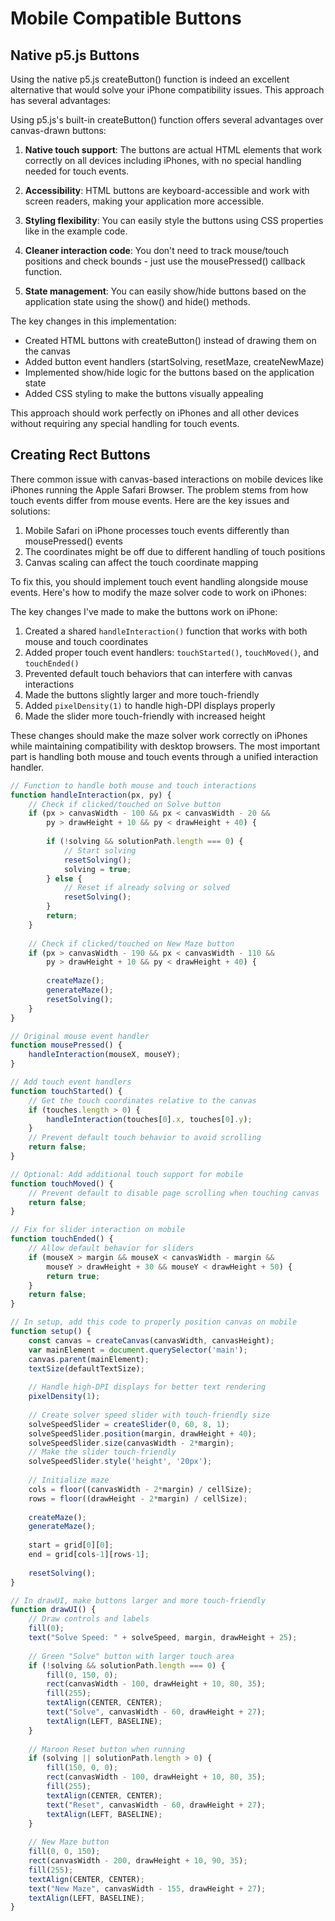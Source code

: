 # Mobile Compatible Buttons

## Native p5.js Buttons

Using the native p5.js createButton() function is indeed an excellent alternative that would solve your iPhone compatibility issues. This approach has several advantages:

Using p5.js's built-in createButton() function offers several advantages over canvas-drawn buttons:

1.  **Native touch support**: The buttons are actual HTML elements that work correctly on all devices including iPhones, with no special handling needed for touch events.

2.  **Accessibility**: HTML buttons are keyboard-accessible and work with screen readers, making your application more accessible.

3.  **Styling flexibility**: You can easily style the buttons using CSS properties like in the example code.

4.  **Cleaner interaction code**: You don't need to track mouse/touch positions and check bounds - just use the mousePressed() callback function.

5.  **State management**: You can easily show/hide buttons based on the application state using the show() and hide() methods.

The key changes in this implementation:

-   Created HTML buttons with createButton() instead of drawing them on the canvas
-   Added button event handlers (startSolving, resetMaze, createNewMaze)
-   Implemented show/hide logic for the buttons based on the application state
-   Added CSS styling to make the buttons visually appealing

This approach should work perfectly on iPhones and all other devices without requiring any special handling for touch events.

## Creating Rect Buttons

There common issue with canvas-based interactions on mobile devices like iPhones running the Apple Safari Browser. The problem stems from how touch events differ from mouse events. Here are the key issues and solutions:

1. Mobile Safari on iPhone processes touch events differently than mousePressed() events
2. The coordinates might be off due to different handling of touch positions
3. Canvas scaling can affect the touch coordinate mapping

To fix this, you should implement touch event handling alongside mouse events. Here's how to modify the maze solver code to work on iPhones:

The key changes I've made to make the buttons work on iPhone:

1. Created a shared `handleInteraction()` function that works with both mouse and touch coordinates
2. Added proper touch event handlers: `touchStarted()`, `touchMoved()`, and `touchEnded()`
3. Prevented default touch behaviors that can interfere with canvas interactions
4. Made the buttons slightly larger and more touch-friendly
5. Added `pixelDensity(1)` to handle high-DPI displays properly
6. Made the slider more touch-friendly with increased height

These changes should make the maze solver work correctly on iPhones while maintaining compatibility with desktop browsers. The most important part is handling both mouse and touch events through a unified interaction handler.

```js
// Function to handle both mouse and touch interactions
function handleInteraction(px, py) {
    // Check if clicked/touched on Solve button
    if (px > canvasWidth - 100 && px < canvasWidth - 20 &&
        py > drawHeight + 10 && py < drawHeight + 40) {
        
        if (!solving && solutionPath.length === 0) {
            // Start solving
            resetSolving();
            solving = true;
        } else {
            // Reset if already solving or solved
            resetSolving();
        }
        return;
    }
    
    // Check if clicked/touched on New Maze button
    if (px > canvasWidth - 190 && px < canvasWidth - 110 &&
        py > drawHeight + 10 && py < drawHeight + 40) {
        
        createMaze();
        generateMaze();
        resetSolving();
    }
}

// Original mouse event handler
function mousePressed() {
    handleInteraction(mouseX, mouseY);
}

// Add touch event handlers
function touchStarted() {
    // Get the touch coordinates relative to the canvas
    if (touches.length > 0) {
        handleInteraction(touches[0].x, touches[0].y);
    }
    // Prevent default touch behavior to avoid scrolling
    return false;
}

// Optional: Add additional touch support for mobile
function touchMoved() {
    // Prevent default to disable page scrolling when touching canvas
    return false;
}

// Fix for slider interaction on mobile
function touchEnded() {
    // Allow default behavior for sliders
    if (mouseX > margin && mouseX < canvasWidth - margin &&
        mouseY > drawHeight + 30 && mouseY < drawHeight + 50) {
        return true;
    }
    return false;
}

// In setup, add this code to properly position canvas on mobile
function setup() {
    const canvas = createCanvas(canvasWidth, canvasHeight);
    var mainElement = document.querySelector('main');
    canvas.parent(mainElement);
    textSize(defaultTextSize);
    
    // Handle high-DPI displays for better text rendering
    pixelDensity(1);
    
    // Create solver speed slider with touch-friendly size
    solveSpeedSlider = createSlider(0, 60, 8, 1);
    solveSpeedSlider.position(margin, drawHeight + 40);
    solveSpeedSlider.size(canvasWidth - 2*margin);
    // Make the slider touch-friendly
    solveSpeedSlider.style('height', '20px');
    
    // Initialize maze
    cols = floor((canvasWidth - 2*margin) / cellSize);
    rows = floor((drawHeight - 2*margin) / cellSize);
    
    createMaze();
    generateMaze();
    
    start = grid[0][0];
    end = grid[cols-1][rows-1];
    
    resetSolving();
}

// In drawUI, make buttons larger and more touch-friendly
function drawUI() {
    // Draw controls and labels
    fill(0);
    text("Solve Speed: " + solveSpeed, margin, drawHeight + 25);
    
    // Green "Solve" button with larger touch area
    if (!solving && solutionPath.length === 0) {
        fill(0, 150, 0);
        rect(canvasWidth - 100, drawHeight + 10, 80, 35);
        fill(255);
        textAlign(CENTER, CENTER);
        text("Solve", canvasWidth - 60, drawHeight + 27);
        textAlign(LEFT, BASELINE);
    }
    
    // Maroon Reset button when running
    if (solving || solutionPath.length > 0) {
        fill(150, 0, 0);
        rect(canvasWidth - 100, drawHeight + 10, 80, 35);
        fill(255);
        textAlign(CENTER, CENTER);
        text("Reset", canvasWidth - 60, drawHeight + 27);
        textAlign(LEFT, BASELINE);
    }
    
    // New Maze button
    fill(0, 0, 150);
    rect(canvasWidth - 200, drawHeight + 10, 90, 35);
    fill(255);
    textAlign(CENTER, CENTER);
    text("New Maze", canvasWidth - 155, drawHeight + 27);
    textAlign(LEFT, BASELINE);
}
```